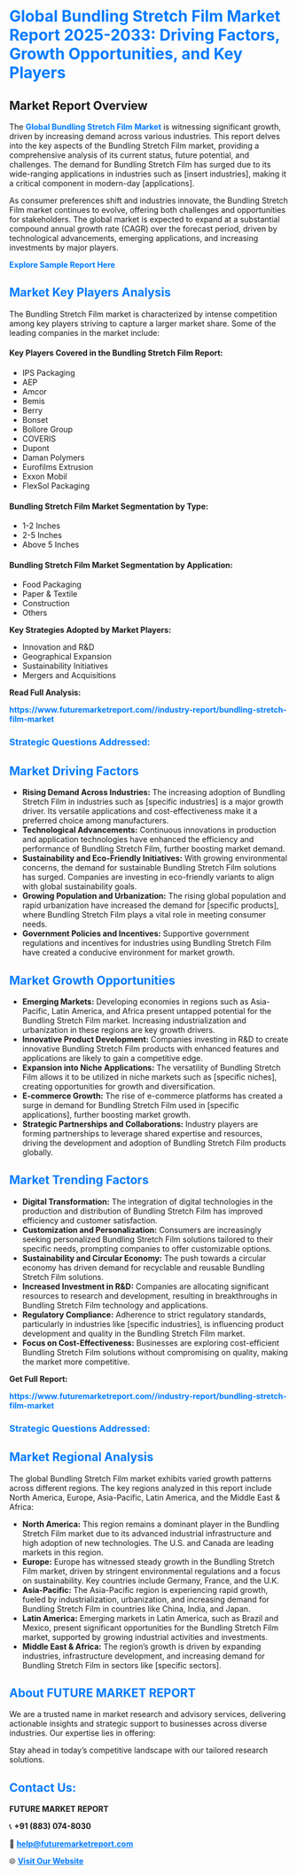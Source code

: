 <h1 style="color: #007BFF;">Global Bundling Stretch Film Market Report 2025-2033: Driving Factors, Growth Opportunities, and Key Players</h1>

<section id="overview">
<h2>Market Report Overview</h2>
<p>The <a href="https://www.futuremarketreport.com//industry-report/bundling-stretch-film-market" style="color: #007BFF; text-decoration: none;"><strong>Global Bundling Stretch Film Market</strong></a> is witnessing significant growth, driven by increasing demand across various industries. This report delves into the key aspects of the Bundling Stretch Film market, providing a comprehensive analysis of its current status, future potential, and challenges. The demand for Bundling Stretch Film has surged due to its wide-ranging applications in industries such as [insert industries], making it a critical component in modern-day [applications].</p>
<p>As consumer preferences shift and industries innovate, the Bundling Stretch Film market continues to evolve, offering both challenges and opportunities for stakeholders. The global market is expected to expand at a substantial compound annual growth rate (CAGR) over the forecast period, driven by technological advancements, emerging applications, and increasing investments by major players.</p>
</section>

<section id="overview">
<p><a href="https://www.futuremarketreport.com//request-sample/reportId=91195" style="color: #007BFF; text-decoration: none;"><strong>Explore Sample Report Here</strong></a></p>
</section>

<section id="key-players">
<h2 style="color: #007BFF;">Market Key Players Analysis</h2>
<p>The Bundling Stretch Film market is characterized by intense competition among key players striving to capture a larger market share. Some of the leading companies in the market include:</p>
<h4>Key Players Covered in the Bundling Stretch Film Report:</h4>
<ul><li>IPS Packaging</li><li>AEP</li><li>Amcor</li><li>Bemis</li><li>Berry</li><li>Bonset</li><li>Bollore Group</li><li>COVERIS</li><li>Dupont</li><li>Daman Polymers</li><li>Eurofilms Extrusion</li><li>Exxon Mobil</li><li>FlexSol Packaging</li></ul>
<h4>Bundling Stretch Film Market Segmentation by Type:</h4>
<ul><li>1-2 Inches</li><li>2-5 Inches</li><li>Above 5 Inches</li></ul>

<h4>Bundling Stretch Film Market Segmentation by Application:</h4>
<ul><li>Food Packaging</li><li>Paper &amp; Textile</li><li>Construction</li><li>Others</li></ul>
<p><strong>Key Strategies Adopted by Market Players:</strong></p>
<ul>
<li>Innovation and R&D</li>
<li>Geographical Expansion</li>
<li>Sustainability Initiatives</li>
<li>Mergers and Acquisitions</li>
</ul>
</section>

<section>
<p><strong>Read Full Analysis: </strong></p><a href="https://www.futuremarketreport.com//industry-report/bundling-stretch-film-market" style="color: #007BFF; text-decoration: none;"><strong>https://www.futuremarketreport.com//industry-report/bundling-stretch-film-market</strong></a>
<h3 style="color: #007BFF;">Strategic Questions Addressed:</h3>
</section>

<section id="driving-factors">
<h2 style="color: #007BFF;">Market Driving Factors</h2>
<ul>
<li><strong>Rising Demand Across Industries:</strong> The increasing adoption of Bundling Stretch Film in industries such as [specific industries] is a major growth driver. Its versatile applications and cost-effectiveness make it a preferred choice among manufacturers.</li>
<li><strong>Technological Advancements:</strong> Continuous innovations in production and application technologies have enhanced the efficiency and performance of Bundling Stretch Film, further boosting market demand.</li>
<li><strong>Sustainability and Eco-Friendly Initiatives:</strong> With growing environmental concerns, the demand for sustainable Bundling Stretch Film solutions has surged. Companies are investing in eco-friendly variants to align with global sustainability goals.</li>
<li><strong>Growing Population and Urbanization:</strong> The rising global population and rapid urbanization have increased the demand for [specific products], where Bundling Stretch Film plays a vital role in meeting consumer needs.</li>
<li><strong>Government Policies and Incentives:</strong> Supportive government regulations and incentives for industries using Bundling Stretch Film have created a conducive environment for market growth.</li>
</ul>
</section>

<section id="growth-opportunities">
<h2 style="color: #007BFF;">Market Growth Opportunities</h2>
<ul>
<li><strong>Emerging Markets:</strong> Developing economies in regions such as Asia-Pacific, Latin America, and Africa present untapped potential for the Bundling Stretch Film market. Increasing industrialization and urbanization in these regions are key growth drivers.</li>
<li><strong>Innovative Product Development:</strong> Companies investing in R&D to create innovative Bundling Stretch Film products with enhanced features and applications are likely to gain a competitive edge.</li>
<li><strong>Expansion into Niche Applications:</strong> The versatility of Bundling Stretch Film allows it to be utilized in niche markets such as [specific niches], creating opportunities for growth and diversification.</li>
<li><strong>E-commerce Growth:</strong> The rise of e-commerce platforms has created a surge in demand for Bundling Stretch Film used in [specific applications], further boosting market growth.</li>
<li><strong>Strategic Partnerships and Collaborations:</strong> Industry players are forming partnerships to leverage shared expertise and resources, driving the development and adoption of Bundling Stretch Film products globally.</li>
</ul>
</section>

<section id="trending-factors">
<h2 style="color: #007BFF;">Market Trending Factors</h2>
<ul>
<li><strong>Digital Transformation:</strong> The integration of digital technologies in the production and distribution of Bundling Stretch Film has improved efficiency and customer satisfaction.</li>
<li><strong>Customization and Personalization:</strong> Consumers are increasingly seeking personalized Bundling Stretch Film solutions tailored to their specific needs, prompting companies to offer customizable options.</li>
<li><strong>Sustainability and Circular Economy:</strong> The push towards a circular economy has driven demand for recyclable and reusable Bundling Stretch Film solutions.</li>
<li><strong>Increased Investment in R&D:</strong> Companies are allocating significant resources to research and development, resulting in breakthroughs in Bundling Stretch Film technology and applications.</li>
<li><strong>Regulatory Compliance:</strong> Adherence to strict regulatory standards, particularly in industries like [specific industries], is influencing product development and quality in the Bundling Stretch Film market.</li>
<li><strong>Focus on Cost-Effectiveness:</strong> Businesses are exploring cost-efficient Bundling Stretch Film solutions without compromising on quality, making the market more competitive.</li>
</ul>
</section>

<section>
<p><strong>Get Full Report: </strong></p><a href="https://www.futuremarketreport.com//industry-report/bundling-stretch-film-market" style="color: #007BFF; text-decoration: none;"><strong>https://www.futuremarketreport.com//industry-report/bundling-stretch-film-market</strong></a>
<h3 style="color: #007BFF;">Strategic Questions Addressed:</h3>
</section>


<section id="regional-analysis">
<h2 style="color: #007BFF;">Market Regional Analysis</h2>
<p>The global Bundling Stretch Film market exhibits varied growth patterns across different regions. The key regions analyzed in this report include North America, Europe, Asia-Pacific, Latin America, and the Middle East & Africa:</p>
<ul>
<li><strong>North America:</strong> This region remains a dominant player in the Bundling Stretch Film market due to its advanced industrial infrastructure and high adoption of new technologies. The U.S. and Canada are leading markets in this region.</li>
<li><strong>Europe:</strong> Europe has witnessed steady growth in the Bundling Stretch Film market, driven by stringent environmental regulations and a focus on sustainability. Key countries include Germany, France, and the U.K.</li>
<li><strong>Asia-Pacific:</strong> The Asia-Pacific region is experiencing rapid growth, fueled by industrialization, urbanization, and increasing demand for Bundling Stretch Film in countries like China, India, and Japan.</li>
<li><strong>Latin America:</strong> Emerging markets in Latin America, such as Brazil and Mexico, present significant opportunities for the Bundling Stretch Film market, supported by growing industrial activities and investments.</li>
<li><strong>Middle East & Africa:</strong> The region’s growth is driven by expanding industries, infrastructure development, and increasing demand for Bundling Stretch Film in sectors like [specific sectors].</li>
</ul>
</section>

<footer>
<h2 style="color: #007BFF;">About FUTURE MARKET REPORT</h2>
<p>We are a trusted name in market research and advisory services, delivering actionable insights and strategic support to businesses across diverse industries. Our expertise lies in offering:</p>

<p>Stay ahead in today’s competitive landscape with our tailored research solutions.</p>

<h2 style="color: #007BFF;">Contact Us:</h2>
<p><strong>FUTURE MARKET REPORT</strong></p>
<p>📞 <strong>+91 (883) 074-8030</strong></p>
<p>📧 <strong><a href="mailto:help@futuremarketreport.com" style="color: #007BFF;">help@futuremarketreport.com</a></strong></p>
<p>🌐 <strong><a href="https://www.futuremarketreport.com/" style="color: #007BFF;">Visit Our Website</a></strong></p>
</footer>